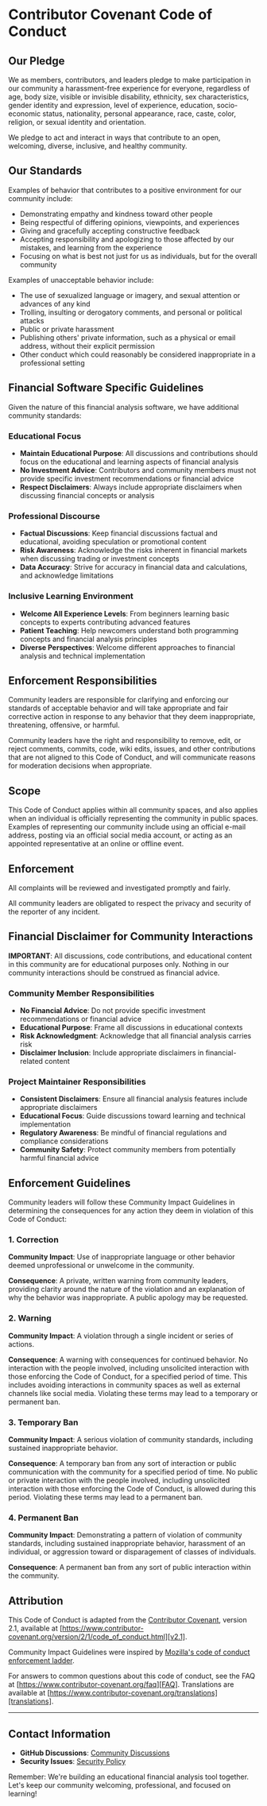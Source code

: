 # Contributor Covenant Code of Conduct

## Our Pledge

We as members, contributors, and leaders pledge to make participation in our
community a harassment-free experience for everyone, regardless of age, body
size, visible or invisible disability, ethnicity, sex characteristics, gender
identity and expression, level of experience, education, socio-economic status,
nationality, personal appearance, race, caste, color, religion, or sexual
identity and orientation.

We pledge to act and interact in ways that contribute to an open, welcoming,
diverse, inclusive, and healthy community.

## Our Standards

Examples of behavior that contributes to a positive environment for our
community include:

- Demonstrating empathy and kindness toward other people
- Being respectful of differing opinions, viewpoints, and experiences
- Giving and gracefully accepting constructive feedback
- Accepting responsibility and apologizing to those affected by our mistakes,
  and learning from the experience
- Focusing on what is best not just for us as individuals, but for the
  overall community

Examples of unacceptable behavior include:

- The use of sexualized language or imagery, and sexual attention or
  advances of any kind
- Trolling, insulting or derogatory comments, and personal or political attacks
- Public or private harassment
- Publishing others' private information, such as a physical or email
  address, without their explicit permission
- Other conduct which could reasonably be considered inappropriate in a
  professional setting

## Financial Software Specific Guidelines

Given the nature of this financial analysis software, we have additional community standards:

### Educational Focus

- **Maintain Educational Purpose**: All discussions and contributions should focus on the educational and learning aspects of financial analysis
- **No Investment Advice**: Contributors and community members must not provide specific investment recommendations or financial advice
- **Respect Disclaimers**: Always include appropriate disclaimers when discussing financial concepts or analysis

### Professional Discourse

- **Factual Discussions**: Keep financial discussions factual and educational, avoiding speculation or promotional content
- **Risk Awareness**: Acknowledge the risks inherent in financial markets when discussing trading or investment concepts
- **Data Accuracy**: Strive for accuracy in financial data and calculations, and acknowledge limitations

### Inclusive Learning Environment

- **Welcome All Experience Levels**: From beginners learning basic concepts to experts contributing advanced features
- **Patient Teaching**: Help newcomers understand both programming concepts and financial analysis principles
- **Diverse Perspectives**: Welcome different approaches to financial analysis and technical implementation

## Enforcement Responsibilities

Community leaders are responsible for clarifying and enforcing our standards of
acceptable behavior and will take appropriate and fair corrective action in
response to any behavior that they deem inappropriate, threatening, offensive,
or harmful.

Community leaders have the right and responsibility to remove, edit, or reject
comments, commits, code, wiki edits, issues, and other contributions that are
not aligned to this Code of Conduct, and will communicate reasons for moderation
decisions when appropriate.

## Scope

This Code of Conduct applies within all community spaces, and also applies when
an individual is officially representing the community in public spaces.
Examples of representing our community include using an official e-mail address,
posting via an official social media account, or acting as an appointed
representative at an online or offline event.

## Enforcement

All complaints will be reviewed and investigated promptly and fairly.

All community leaders are obligated to respect the privacy and security of the
reporter of any incident.

## Financial Disclaimer for Community Interactions

**IMPORTANT**: All discussions, code contributions, and educational content in this community are for educational purposes only. Nothing in our community interactions should be construed as financial advice.

### Community Member Responsibilities

- **No Financial Advice**: Do not provide specific investment recommendations or financial advice
- **Educational Purpose**: Frame all discussions in educational contexts
- **Risk Acknowledgment**: Acknowledge that all financial analysis carries risk
- **Disclaimer Inclusion**: Include appropriate disclaimers in financial-related content

### Project Maintainer Responsibilities

- **Consistent Disclaimers**: Ensure all financial analysis features include appropriate disclaimers
- **Educational Focus**: Guide discussions toward learning and technical implementation
- **Regulatory Awareness**: Be mindful of financial regulations and compliance considerations
- **Community Safety**: Protect community members from potentially harmful financial advice

## Enforcement Guidelines

Community leaders will follow these Community Impact Guidelines in determining
the consequences for any action they deem in violation of this Code of Conduct:

### 1. Correction

**Community Impact**: Use of inappropriate language or other behavior deemed
unprofessional or unwelcome in the community.

**Consequence**: A private, written warning from community leaders, providing
clarity around the nature of the violation and an explanation of why the
behavior was inappropriate. A public apology may be requested.

### 2. Warning

**Community Impact**: A violation through a single incident or series
of actions.

**Consequence**: A warning with consequences for continued behavior. No
interaction with the people involved, including unsolicited interaction with
those enforcing the Code of Conduct, for a specified period of time. This
includes avoiding interactions in community spaces as well as external channels
like social media. Violating these terms may lead to a temporary or
permanent ban.

### 3. Temporary Ban

**Community Impact**: A serious violation of community standards, including
sustained inappropriate behavior.

**Consequence**: A temporary ban from any sort of interaction or public
communication with the community for a specified period of time. No public or
private interaction with the people involved, including unsolicited interaction
with those enforcing the Code of Conduct, is allowed during this period.
Violating these terms may lead to a permanent ban.

### 4. Permanent Ban

**Community Impact**: Demonstrating a pattern of violation of community
standards, including sustained inappropriate behavior, harassment of an
individual, or aggression toward or disparagement of classes of individuals.

**Consequence**: A permanent ban from any sort of public interaction within
the community.

## Attribution

This Code of Conduct is adapted from the [Contributor Covenant][homepage],
version 2.1, available at
[https://www.contributor-covenant.org/version/2/1/code_of_conduct.html][v2.1].

Community Impact Guidelines were inspired by
[Mozilla's code of conduct enforcement ladder][Mozilla CoC].

For answers to common questions about this code of conduct, see the FAQ at
[https://www.contributor-covenant.org/faq][FAQ]. Translations are available
at [https://www.contributor-covenant.org/translations][translations].

[homepage]: https://www.contributor-covenant.org
[v2.1]: https://www.contributor-covenant.org/version/2/1/code_of_conduct.html
[Mozilla CoC]: https://github.com/mozilla/diversity
[FAQ]: https://www.contributor-covenant.org/faq
[translations]: https://www.contributor-covenant.org/translations

---

## Contact Information

- **GitHub Discussions**: [Community Discussions](https://github.com/wshobson/maverick-mcp/discussions)
- **Security Issues**: [Security Policy](SECURITY.md)

Remember: We're building an educational financial analysis tool together. Let's keep our community welcoming, professional, and focused on learning!
